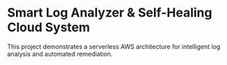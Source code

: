 # Smart Log Analyzer & Self-Healing Cloud System

This project demonstrates a serverless AWS architecture for intelligent log analysis and automated remediation.